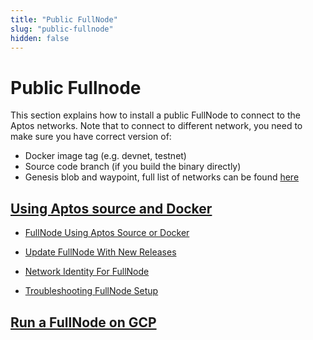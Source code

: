 ```yaml
---
title: "Public FullNode"
slug: "public-fullnode"
hidden: false
---
```


# Public Fullnode

This section explains how to install a public FullNode to connect to the Aptos networks. Note that to connect to different network, you need to make sure you have correct version of:

- Docker image tag (e.g. devnet, testnet)
- Source code branch (if you build the binary directly)
- Genesis blob and waypoint, full list of networks can be found [here](https://github.com/aptos-labs/aptos-genesis-waypoint)

## [Using Aptos source and Docker](fullnode-source-code-or-docker.md)

- [FullNode Using Aptos Source or Docker](fullnode-source-code-or-docker.md)

- [Update FullNode With New Releases](update-fullnode-with-new-releases.md)

- [Network Identity For FullNode](network-identity-fullnode.md)

- [Troubleshooting FullNode Setup](troubleshooting-fullnode.md)

## [Run a FullNode on GCP](run-a-fullnode-on-gcp.md)



